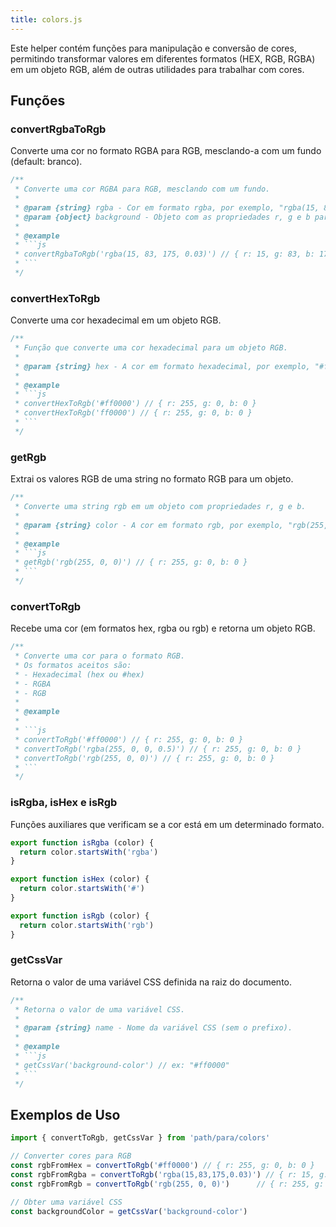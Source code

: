 ```yaml
---
title: colors.js
---
```


Este helper contém funções para manipulação e conversão de cores, permitindo transformar valores em diferentes formatos (HEX, RGB, RGBA) em um objeto RGB, além de outras utilidades para trabalhar com cores.

## Funções

### convertRgbaToRgb

Converte uma cor no formato RGBA para RGB, mesclando-a com um fundo (default: branco).

```js
/**
 * Converte uma cor RGBA para RGB, mesclando com um fundo.
 *
 * @param {string} rgba - Cor em formato rgba, por exemplo, "rgba(15, 83, 175, 0.03)".
 * @param {object} background - Objeto com as propriedades r, g e b para a cor de fundo (default: branco).
 *
 * @example
 * ```js
 * convertRgbaToRgb('rgba(15, 83, 175, 0.03)') // { r: 15, g: 83, b: 175 }
 * ```
 */
```

### convertHexToRgb

Converte uma cor hexadecimal em um objeto RGB.

```js
/**
 * Função que converte uma cor hexadecimal para um objeto RGB.
 *
 * @param {string} hex - A cor em formato hexadecimal, por exemplo, "#ff0000" ou "ff0000".
 *
 * @example
 * ```js
 * convertHexToRgb('#ff0000') // { r: 255, g: 0, b: 0 }
 * convertHexToRgb('ff0000') // { r: 255, g: 0, b: 0 }
 * ```
 */
```

### getRgb

Extrai os valores RGB de uma string no formato RGB para um objeto.

```js
/**
 * Converte uma string rgb em um objeto com propriedades r, g e b.
 *
 * @param {string} color - A cor em formato rgb, por exemplo, "rgb(255, 0, 0)".
 *
 * @example
 * ```js
 * getRgb('rgb(255, 0, 0)') // { r: 255, g: 0, b: 0 }
 * ```
 */
```

### convertToRgb

Recebe uma cor (em formatos hex, rgba ou rgb) e retorna um objeto RGB.

```js
/**
 * Converte uma cor para o formato RGB.
 * Os formatos aceitos são:
 * - Hexadecimal (hex ou #hex)
 * - RGBA
 * - RGB
 *
 * @example
 *
 * ```js
 * convertToRgb('#ff0000') // { r: 255, g: 0, b: 0 }
 * convertToRgb('rgba(255, 0, 0, 0.5)') // { r: 255, g: 0, b: 0 }
 * convertToRgb('rgb(255, 0, 0)') // { r: 255, g: 0, b: 0 }
 * ```
 */
```

### isRgba, isHex e isRgb

Funções auxiliares que verificam se a cor está em um determinado formato.

```js
export function isRgba (color) {
  return color.startsWith('rgba')
}

export function isHex (color) {
  return color.startsWith('#')
}

export function isRgb (color) {
  return color.startsWith('rgb')
}
```

### getCssVar

Retorna o valor de uma variável CSS definida na raiz do documento.

```js
/**
 * Retorna o valor de uma variável CSS.
 *
 * @param {string} name - Nome da variável CSS (sem o prefixo).
 *
 * @example
 * ```js
 * getCssVar('background-color') // ex: "#ff0000"
 * ```
 */
```

## Exemplos de Uso

```js
import { convertToRgb, getCssVar } from 'path/para/colors'

// Converter cores para RGB
const rgbFromHex = convertToRgb('#ff0000') // { r: 255, g: 0, b: 0 }
const rgbFromRgba = convertToRgb('rgba(15,83,175,0.03)') // { r: 15, g: 83, b: 175 }
const rgbFromRgb = convertToRgb('rgb(255, 0, 0)')      // { r: 255, g: 0, b: 0 }

// Obter uma variável CSS
const backgroundColor = getCssVar('background-color')
```
